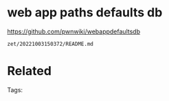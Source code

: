 # web app paths defaults db
https://github.com/pwnwiki/webappdefaultsdb

` zet/20221003150372/README.md `

# Related


Tags:

    
